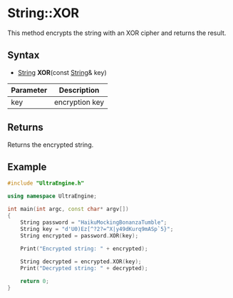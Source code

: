 # String::XOR #

This method encrypts the string with an XOR cipher and returns the result.

## Syntax ##

- [String](String.md) **XOR**(const [String](String.md)& key)

| Parameter | Description |
| --- | --- |
| key | encryption key |

## Returns ##

Returns the encrypted string.

## Example ##

```c++
#include "UltraEngine.h"

using namespace UltraEngine;

int main(int argc, const char* argv[])
{
    String password = "HaikuMockingBonanzaTumble";
    String key = "d'U0)Ez[^?2?=^X|y49dKurq9mASp`5}";
    String encrypted = password.XOR(key);

    Print("Encrypted string: " + encrypted);
    
    String decrypted = encrypted.XOR(key);
    Print("Decrypted string: " + decrypted);

    return 0;
}
```
